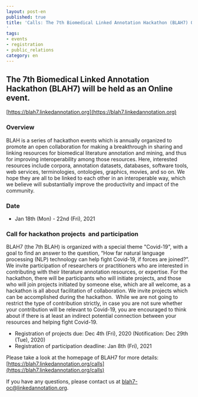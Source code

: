 ```yaml
---
layout: post-en
published: true
title: 'Calls: The 7th Biomedical Linked Annotation Hackathon (BLAH7) Online
'
tags:
- events
- registration
- public_relations
category: en
---
```

## The 7th Biomedical Linked Annotation Hackathon (BLAH7) will be held as an Online event.
[https://blah7.linkedannotation.org](https://blah7.linkedannotation.org)

### Overview
BLAH is a series of hackathon events which is annually organized to promote an open collaboration for making a breakthrough in sharing and linking resources for biomedical literature annotation and mining, and thus for improving interoperability among those resources. Here, interested resources include corpora, annotation datasets, databases, software tools, web services, terminologies, ontologies, graphics, movies, and so on. We hope they are all to be linked to each other in an interoperable way, which we believe will substantially improve the productivity and impact of the community.

### Date
* Jan 18th (Mon) - 22nd (Fri), 2021

### Call for hackathon projects  and participation
BLAH7 (the 7th BLAH) is organized with a special theme "Covid-19", with a goal to find an answer to the question, “How far natural language processing (NLP) technology can help fight Covid-19, if forces are joined?”.
We invite participation of researchers or practitioners who are interested in contributing with their literature annotation resources, or expertise. For the hackathon, there will be participants who will initiate projects, and those who will join projects initiated by someone else, which are all welcome, as a hackathon is all about facilitation of collaboration. We invite projects which can be accomplished during the hackathon. 
While we are not going to restrict the type of contribution strictly, in case you are not sure whether your contribution will be relevant to Covid-19, you are encouraged to think about if there is at least an indirect potential connection between your resources and helping fight Covid-19.
  
* Registration of projects due: Dec 4th (Fri), 2020 (Notification: Dec 29th (Tue), 2020)
* Registration of participation deadline: Jan 8th (Fri), 2021

Please take a look at the homepage of BLAH7 for more details:
[https://blah7.linkedannotation.org/calls](https://blah7.linkedannotation.org/calls)

If you have any questions, please contact us at blah7-oc@linkedannotation.org.
